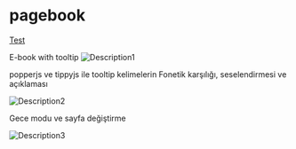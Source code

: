 # pagebook

[Test](https://www.kuyza.com/dashboard/pagesbook/18/index.html)

E-book with tooltip
![Description1](https://github.com/CambelFatih/pagebook/assets/79880394/248f17c9-e4a0-4d52-879f-41c83bad7c5f)

popperjs ve tippyjs ile tooltip  kelimelerin Fonetik karşılığı, seselendirmesi ve açıklaması

![Description2](https://github.com/CambelFatih/pagebook/assets/79880394/34567f66-2b72-4e0b-8e16-15e339cd769c)

Gece modu ve sayfa değiştirme 

![Description3](https://github.com/CambelFatih/pagebook/assets/79880394/85cd443f-b383-4ba5-9a1c-65d35d405007)
